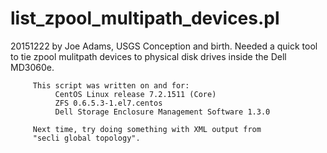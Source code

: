 # list_zpool_multipath_devices.pl

20151222 by Joe Adams, USGS
         Conception and birth. Needed a quick tool to tie zpool
         mulitpath devices to physical disk drives inside the
         Dell MD3060e.

         This script was written on and for:
              CentOS Linux release 7.2.1511 (Core)
              ZFS 0.6.5.3-1.el7.centos
              Dell Storage Enclosure Management Software 1.3.0

         Next time, try doing something with XML output from
         "secli global topology".

